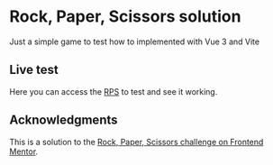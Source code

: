 # Rock, Paper, Scissors solution

Just a simple game to test how to implemented with Vue 3 and Vite


## Live test

Here you can access the [RPS](https://rock-paper-scissors-two-lyart.vercel.app/) to test and see it working.


## Acknowledgments

This is a solution to the [Rock, Paper, Scissors challenge on Frontend Mentor](https://www.frontendmentor.io/challenges/rock-paper-scissors-game-pTgwgvgH).
